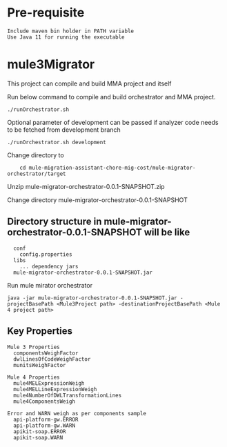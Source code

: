 # Pre-requisite

    Include maven bin holder in PATH variable
    Use Java 11 for running the executable

# mule3Migrator

This project can compile and build MMA project and itself

Run below command to compile and build orchestrator and MMA project.

    ./runOrchestrator.sh
    
Optional parameter of development can be passed if analyzer code needs to be fetched from development branch

    ./runOrchestrator.sh development
  
 Change directory to
 
        cd mule-migration-assistant-chore-mig-cost/mule-migrator-orchestrator/target
    
 Unzip mule-migrator-orchestrator-0.0.1-SNAPSHOT.zip
 
 Change directory mule-migrator-orchestrator-0.0.1-SNAPSHOT 
 ## Directory structure in mule-migrator-orchestrator-0.0.1-SNAPSHOT will be like 
      conf
        config.properties
      libs
        ... dependency jars
      mule-migrator-orchestrator-0.0.1-SNAPSHOT.jar
    
 

Run  mule mirator orchestrator

    java -jar mule-migrator-orchestrator-0.0.1-SNAPSHOT.jar -projectBasePath <Mule3Project path> -destinationProjectBasePath <Mule 4 project path>
  
  
## Key Properties
    Mule 3 Properties
      componentsWeighFactor
      dwlLinesOfCodeWeighFactor
      munitsWeighFactor
  
    Mule 4 Properties
      mule4MELExpressionWeigh
      mule4MELLineExpressionWeigh
      mule4NumberOfDWLTransformationLines
      mule4ComponentsWeigh
  
    Error and WARN weigh as per components sample
      api-platform-gw.ERROR
      api-platform-gw.WARN
      apikit-soap.ERROR
      apikit-soap.WARN
    
  
  
  
  
